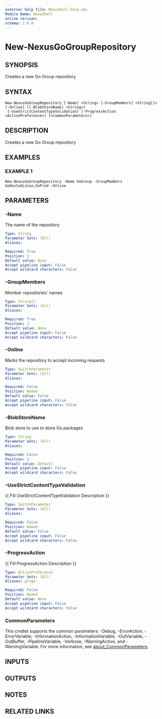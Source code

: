 ```yaml
---
external help file: NexuShell-help.xml
Module Name: NexuShell
online version:
schema: 2.0.0
---
```


# New-NexusGoGroupRepository

## SYNOPSIS
Creates a new Go Group repository

## SYNTAX

```
New-NexusGoGroupRepository [-Name] <String> [-GroupMembers] <String[]> [-Online] [[-BlobStoreName] <String>]
 [-UseStrictContentTypeValidation] [-ProgressAction <ActionPreference>] [<CommonParameters>]
```

## DESCRIPTION
Creates a new Go Group repository

## EXAMPLES

### EXAMPLE 1
```
New-NexusGoGroupRepository -Name GoGroup -GroupMembers GoHostedLinux,GoProd -Online
```

## PARAMETERS

### -Name
The name of the repository

```yaml
Type: String
Parameter Sets: (All)
Aliases:

Required: True
Position: 1
Default value: None
Accept pipeline input: False
Accept wildcard characters: False
```

### -GroupMembers
Member repositories' names

```yaml
Type: String[]
Parameter Sets: (All)
Aliases:

Required: True
Position: 2
Default value: None
Accept pipeline input: False
Accept wildcard characters: False
```

### -Online
Marks the repository to accept incoming requests

```yaml
Type: SwitchParameter
Parameter Sets: (All)
Aliases:

Required: False
Position: Named
Default value: False
Accept pipeline input: False
Accept wildcard characters: False
```

### -BlobStoreName
Blob store to use to store Go packages

```yaml
Type: String
Parameter Sets: (All)
Aliases:

Required: False
Position: 3
Default value: Default
Accept pipeline input: False
Accept wildcard characters: False
```

### -UseStrictContentTypeValidation
{{ Fill UseStrictContentTypeValidation Description }}

```yaml
Type: SwitchParameter
Parameter Sets: (All)
Aliases:

Required: False
Position: Named
Default value: False
Accept pipeline input: False
Accept wildcard characters: False
```

### -ProgressAction
{{ Fill ProgressAction Description }}

```yaml
Type: ActionPreference
Parameter Sets: (All)
Aliases: proga

Required: False
Position: Named
Default value: None
Accept pipeline input: False
Accept wildcard characters: False
```

### CommonParameters
This cmdlet supports the common parameters: -Debug, -ErrorAction, -ErrorVariable, -InformationAction, -InformationVariable, -OutVariable, -OutBuffer, -PipelineVariable, -Verbose, -WarningAction, and -WarningVariable. For more information, see [about_CommonParameters](http://go.microsoft.com/fwlink/?LinkID=113216).

## INPUTS

## OUTPUTS

## NOTES

## RELATED LINKS
